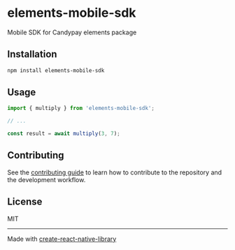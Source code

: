 # elements-mobile-sdk

Mobile SDK for Candypay elements package

## Installation

```sh
npm install elements-mobile-sdk
```

## Usage

```js
import { multiply } from 'elements-mobile-sdk';

// ...

const result = await multiply(3, 7);
```

## Contributing

See the [contributing guide](CONTRIBUTING.md) to learn how to contribute to the repository and the development workflow.

## License

MIT

---

Made with [create-react-native-library](https://github.com/callstack/react-native-builder-bob)
